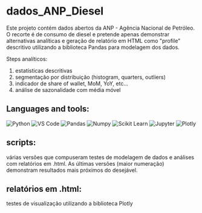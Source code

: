 # dados_ANP_Diesel

Este projeto contém dados abertos da ANP - Agência Nacional de Petróleo. O recorte é de consumo de diesel e pretende apenas demonstrar alternativas analíticas e geração de relatório em HTML como "profile" descritivo utilizando a biblioteca Pandas para modelagem dos dados. 

Steps analíticos:
 1. estatísticas descritivas
 2. segmentação por distribuição (histogram, quarters, outliers)
 3. indicador de share of wallet, MoM, YoY, etc...
 4. análise de sazonalidade com média móvel

##  **Languages and tools:**
 ![Python](https://img.shields.io/badge/-Python-black?style=flat-square&logo=Python)
 ![VS Code](https://img.shields.io/badge/-VS%20Code-black?style=flat-square&logo=visual-studio-code)
 ![Pandas](https://img.shields.io/badge/-Pandas-black?style=flat-square&logo=Pandas)
 ![Numpy](https://img.shields.io/badge/-Numpy-black?style=flat-square&logo=Numpy)
 ![Scikit Learn](https://img.shields.io/badge/-Scikit%20Learn-black?style=flat-square&logo=scikit-learn)
 ![Jupyter](https://img.shields.io/badge/-Jupyter-black?style=flat-square&logo=Jupyter)
 ![Plotly](https://img.shields.io/badge/-Plotly-black?style=flat-square&logo=Plotly)

## **scripts:**
várias versões que compuseram testes de modelagem de dados e análises com relatórios em .html. As últimas versões (maior numeração) demonstram resultados mais próximos do desejável.

## **relatórios em .html:**
testes de visualização utilizando a biblioteca Plotly 


